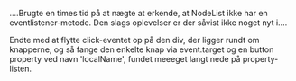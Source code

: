....Brugte en times tid på at nægte at erkende, at 
NodeList ikke har en eventlistener-metode.
Den slags oplevelser er der såvist ikke noget nyt i.... 

Endte med at flytte click-eventet op på den div, der
ligger rundt om knapperne, og så fange den enkelte knap
via event.target og en button property ved navn 'localName',
fundet meeeget langt nede på property-listen.
